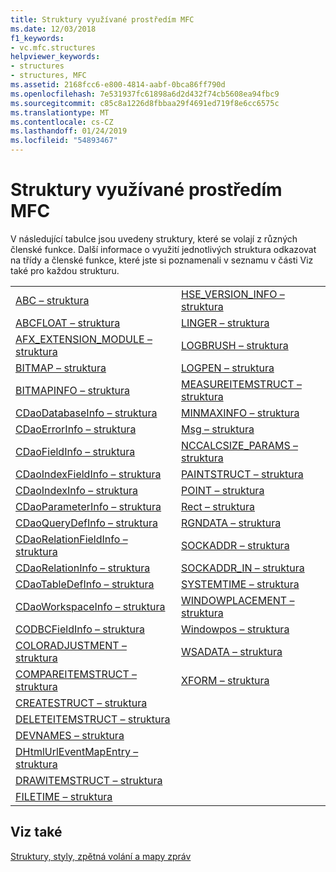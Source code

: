 ```yaml
---
title: Struktury využívané prostředím MFC
ms.date: 12/03/2018
f1_keywords:
- vc.mfc.structures
helpviewer_keywords:
- structures
- structures, MFC
ms.assetid: 2168fcc6-e800-4814-aabf-0bca86ff790d
ms.openlocfilehash: 7e531937fc61898a6d2d432f74cb5608ea94fbc9
ms.sourcegitcommit: c85c8a1226d8fbbaa29f4691ed719f8e6cc6575c
ms.translationtype: MT
ms.contentlocale: cs-CZ
ms.lasthandoff: 01/24/2019
ms.locfileid: "54893467"
---
```

# <a name="structures-used-by-mfc"></a>Struktury využívané prostředím MFC

V následující tabulce jsou uvedeny struktury, které se volají z různých členské funkce. Další informace o využití jednotlivých struktura odkazovat na třídy a členské funkce, které jste si poznamenali v seznamu v části Viz také pro každou strukturu.

|||
|-|-|
|[ABC – struktura](/windows/desktop/api/wingdi/ns-wingdi-_abc)|[HSE_VERSION_INFO – struktura](../../mfc/reference/hse-version-info-structure.md)|
|[ABCFLOAT – struktura](/windows/desktop/api/wingdi/ns-wingdi-_abcfloat)|[LINGER – struktura](/windows/desktop/api/winsock/ns-winsock-linger)|
|[AFX_EXTENSION_MODULE – struktura](../../mfc/reference/afx-extension-module-structure.md)|[LOGBRUSH – struktura](/windows/desktop/api/wingdi/ns-wingdi-taglogbrush)|
|[BITMAP – struktura](/windows/desktop/api/wingdi/ns-wingdi-tagbitmap)|[LOGPEN – struktura](/windows/desktop/api/Wingdi/ns-wingdi-taglogpen)|
|[BITMAPINFO – struktura](/windows/desktop/api/wingdi/ns-wingdi-tagbitmapinfo)|[MEASUREITEMSTRUCT – struktura](/windows/desktop/api/winuser/ns-winuser-tagmeasureitemstruct)|
|[CDaoDatabaseInfo – struktura](../../mfc/reference/cdaodatabaseinfo-structure.md)|[MINMAXINFO – struktura](/windows/desktop/api/winuser/ns-winuser-tagminmaxinfo)|
|[CDaoErrorInfo – struktura](../../mfc/reference/cdaoerrorinfo-structure.md)|[Msg – struktura](/windows/desktop/api/winuser/ns-winuser-tagmsg)|
|[CDaoFieldInfo – struktura](../../mfc/reference/cdaofieldinfo-structure.md)|[NCCALCSIZE_PARAMS – struktura](/windows/desktop/api/winuser/ns-winuser-tagnccalcsize_params)|
|[CDaoIndexFieldInfo – struktura](../../mfc/reference/cdaoindexfieldinfo-structure.md)|[PAINTSTRUCT – struktura](/windows/desktop/api/winuser/ns-winuser-tagpaintstruct)|
|[CDaoIndexInfo – struktura](../../mfc/reference/cdaoindexinfo-structure.md)|[POINT – struktura](/windows/desktop/api/windef/ns-windef-tagpoint)|
|[CDaoParameterInfo – struktura](../../mfc/reference/cdaoparameterinfo-structure.md)|[Rect – struktura](/windows/desktop/api/windef/ns-windef-tagrect)|
|[CDaoQueryDefInfo – struktura](../../mfc/reference/cdaoquerydefinfo-structure.md)|[RGNDATA – struktura](/windows/desktop/api/wingdi/ns-wingdi-_rgndata)|
|[CDaoRelationFieldInfo – struktura](../../mfc/reference/cdaorelationfieldinfo-structure.md)|[SOCKADDR – struktura](/windows/desktop/winsock/sockaddr-2)|
|[CDaoRelationInfo – struktura](../../mfc/reference/cdaorelationinfo-structure.md)|[SOCKADDR_IN – struktura](/windows/desktop/winsock/sockaddr-2)|
|[CDaoTableDefInfo – struktura](../../mfc/reference/cdaotabledefinfo-structure.md)|[SYSTEMTIME – struktura](/windows/desktop/api/minwinbase/ns-minwinbase-systemtime)
|[CDaoWorkspaceInfo – struktura](../../mfc/reference/cdaoworkspaceinfo-structure.md)|[WINDOWPLACEMENT – struktura](/windows/desktop/api/winuser/ns-winuser-tagwindowplacement)|
|[CODBCFieldInfo – struktura](../../mfc/reference/codbcfieldinfo-structure.md)|[Windowpos – struktura](/windows/desktop/api/winuser/ns-winuser-tagwindowpos)
|[COLORADJUSTMENT – struktura](/windows/desktop/api/wingdi/ns-wingdi-tagcoloradjustment)|[WSADATA – struktura](/windows/desktop/api/winsock2/ns-winsock2-wsadata)|
|[COMPAREITEMSTRUCT – struktura](/windows/desktop/api/winuser/ns-winuser-tagcompareitemstruct)|[XFORM – struktura](/windows/desktop/api/wingdi/ns-wingdi-tagxform)|
|[CREATESTRUCT – struktura](/windows/desktop/api/winuser/ns-winuser-tagcreatestructa)||
|[DELETEITEMSTRUCT – struktura](/windows/desktop/api/winuser/ns-winuser-tagdeleteitemstruct)||
|[DEVNAMES – struktura](/windows/desktop/api/commdlg/ns-commdlg-tagdevnames)||
|[DHtmlUrlEventMapEntry – struktura](../../mfc/reference/dhtmlurleventmapentry-structure.md)||
|[DRAWITEMSTRUCT – struktura](/windows/desktop/api/winuser/ns-winuser-tagdrawitemstruct)||
|[FILETIME – struktura](/windows/desktop/api/minwinbase/ns-minwinbase-filetime)||

## <a name="see-also"></a>Viz také

[Struktury, styly, zpětná volání a mapy zpráv](../../mfc/reference/structures-styles-callbacks-and-message-maps.md)

